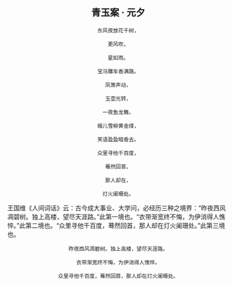 ## <center>青玉案 · 元夕</center>

<center>

`东风夜放花千树，`

`更风吹，`

`星如雨。`

`宝马雕车香满路。`

`凤箫声动，`

`玉壶光转，`

`一夜鱼龙舞。`

`蛾儿雪柳黄金缕，`

`笑语盈盈暗香去。`

`众里寻他千百度，`

`蓦然回首，`

`那人却在，`

`灯火阑珊处。`

</center>

王国维《人间词话》云：古今成大事业、大学问，必经历三种之境界：“昨夜西风凋碧树。独上高楼，望尽天涯路。”此第一境也。“衣带渐宽终不悔，为伊消得人憔悴。”此第二境也。“众里寻他千百度，蓦然回首，那人却在灯火阑珊处。”此第三境也。

<center>

`昨夜西风凋碧树。独上高楼，望尽天涯路。`

`衣带渐宽终不悔，为伊消得人憔悴。`

`众里寻他千百度，蓦然回首，那人却在灯火阑珊处。`

</center>